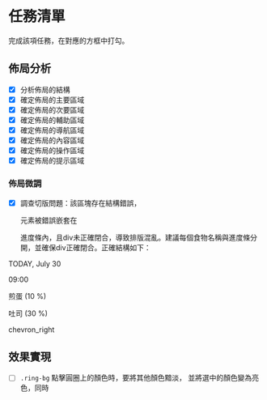 # 任務清單
完成該項任務，在對應的方框中打勾。

## 佈局分析
- [x] 分析佈局的結構
- [x] 確定佈局的主要區域
- [x] 確定佈局的次要區域
- [x] 確定佈局的輔助區域
- [x] 確定佈局的導航區域
- [x] 確定佈局的內容區域
- [x] 確定佈局的操作區域
- [x] 確定佈局的提示區域
### 佈局微調
- [x] 調查切版問題：該區塊存在結構錯誤，<p>元素被錯誤嵌套在<div>進度條內，且div未正確閉合，導致排版混亂。建議每個食物名稱與進度條分開，並確保div正確閉合。正確結構如下：

<div class="w-full">
  <p class="text-sm font-semibold text-gray-500 mb-4">TODAY, July 30</p>
  <div class="flex items-center justify-between">
    <div>
      <p class="font-semibold text-gray-800">09:00</p>
      <p class="font-semibold text-gray-800">煎蛋 (10 %)</p>
      <div class="w-full bg-gray-200 rounded-full h-1.5 mt-1 mb-2">
        <div class="progress-protein h-1.5 rounded-full" style="width: 10%"></div>
      </div>
      <p class="font-semibold text-gray-800">吐司 (30 %)</p>
      <div class="w-full bg-gray-200 rounded-full h-1.5 mt-1">
        <div class="progress-carbs h-1.5 rounded-full" style="width: 30%"></div>
      </div>
    </div>
    <span class="material-icons text-gray-400">chevron_right</span>
  </div>
</div>

## 效果實現
- [ ] ```.ring-bg``` 點擊圓圈上的顏色時，要將其他顏色黯淡， 並將選中的顏色變為亮色，同時 
